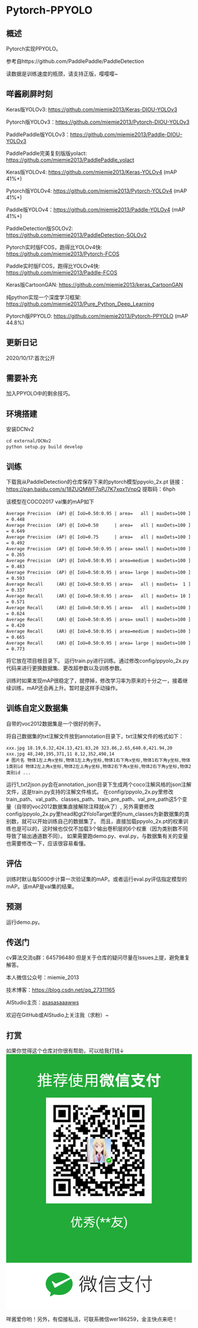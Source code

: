 # Pytorch-PPYOLO

## 概述
Pytorch实现PPYOLO。

参考自https://github.com/PaddlePaddle/PaddleDetection

读数据是训练速度的瓶颈，请支持正版，嘤嘤嘤~

## 咩酱刷屏时刻

Keras版YOLOv3: https://github.com/miemie2013/Keras-DIOU-YOLOv3

Pytorch版YOLOv3：https://github.com/miemie2013/Pytorch-DIOU-YOLOv3

PaddlePaddle版YOLOv3：https://github.com/miemie2013/Paddle-DIOU-YOLOv3

PaddlePaddle完美复刻版版yolact: https://github.com/miemie2013/PaddlePaddle_yolact

Keras版YOLOv4: https://github.com/miemie2013/Keras-YOLOv4 (mAP 41%+)

Pytorch版YOLOv4: https://github.com/miemie2013/Pytorch-YOLOv4 (mAP 41%+)

Paddle版YOLOv4：https://github.com/miemie2013/Paddle-YOLOv4 (mAP 41%+)

PaddleDetection版SOLOv2: https://github.com/miemie2013/PaddleDetection-SOLOv2

Pytorch实时版FCOS，跑得比YOLOv4快: https://github.com/miemie2013/Pytorch-FCOS

Paddle实时版FCOS，跑得比YOLOv4快: https://github.com/miemie2013/Paddle-FCOS

Keras版CartoonGAN: https://github.com/miemie2013/keras_CartoonGAN

纯python实现一个深度学习框架: https://github.com/miemie2013/Pure_Python_Deep_Learning

Pytorch版PPYOLO: https://github.com/miemie2013/Pytorch-PPYOLO (mAP 44.8%)

## 更新日记

2020/10/17:首次公开

## 需要补充

加入PPYOLO中的剩余技巧。

## 环境搭建

安装DCNv2
```
cd external/DCNv2
python setup.py build develop
```

## 训练
下载我从PaddleDetection的仓库保存下来的pytorch模型ppyolo_2x.pt
链接：https://pan.baidu.com/s/18ZUQMWF7qPJ7K7xqx1VnpQ 
提取码：6hph 

该模型在COCO2017 val集的mAP如下
```
Average Precision  (AP) @[ IoU=0.50:0.95 | area=   all | maxDets=100 ] = 0.448
Average Precision  (AP) @[ IoU=0.50      | area=   all | maxDets=100 ] = 0.649
Average Precision  (AP) @[ IoU=0.75      | area=   all | maxDets=100 ] = 0.492
Average Precision  (AP) @[ IoU=0.50:0.95 | area= small | maxDets=100 ] = 0.265
Average Precision  (AP) @[ IoU=0.50:0.95 | area=medium | maxDets=100 ] = 0.483
Average Precision  (AP) @[ IoU=0.50:0.95 | area= large | maxDets=100 ] = 0.593
Average Recall     (AR) @[ IoU=0.50:0.95 | area=   all | maxDets=  1 ] = 0.337
Average Recall     (AR) @[ IoU=0.50:0.95 | area=   all | maxDets= 10 ] = 0.571
Average Recall     (AR) @[ IoU=0.50:0.95 | area=   all | maxDets=100 ] = 0.624
Average Recall     (AR) @[ IoU=0.50:0.95 | area= small | maxDets=100 ] = 0.420
Average Recall     (AR) @[ IoU=0.50:0.95 | area=medium | maxDets=100 ] = 0.665
Average Recall     (AR) @[ IoU=0.50:0.95 | area= large | maxDets=100 ] = 0.773
```


将它放在项目根目录下。
运行train.py进行训练。通过修改config/ppyolo_2x.py代码来进行更换数据集、更改超参数以及训练参数。

训练时如果发现mAP很稳定了，就停掉，修改学习率为原来的十分之一，接着继续训练，mAP还会再上升。暂时是这样手动操作。

## 训练自定义数据集
自带的voc2012数据集是一个很好的例子。

将自己数据集的txt注解文件放到annotation目录下，txt注解文件的格式如下：
```
xxx.jpg 18.19,6.32,424.13,421.83,20 323.86,2.65,640.0,421.94,20
xxx.jpg 48,240,195,371,11 8,12,352,498,14
# 图片名 物体1左上角x坐标,物体1左上角y坐标,物体1右下角x坐标,物体1右下角y坐标,物体1类别id 物体2左上角x坐标,物体2左上角y坐标,物体2右下角x坐标,物体2右下角y坐标,物体2类别id ...
```
运行1_txt2json.py会在annotation_json目录下生成两个coco注解风格的json注解文件，这是train.py支持的注解文件格式。
在config/ppyolo_2x.py里修改train_path、val_path、classes_path、train_pre_path、val_pre_path这5个变量（自带的voc2012数据集直接解除注释就ok了）,
另外需要修改config/ppyolo_2x.py里head和gt2YoloTarget里的num_classes为新数据集的类别数，就可以开始训练自己的数据集了。
而且，直接加载ppyolo_2x.pt的权重训练也是可以的，这时候也仅仅不加载3个输出卷积层的6个权重（因为类别数不同导致了输出通道数不同）。
如果需要跑demo.py、eval.py，与数据集有关的变量也需要修改一下，应该很容易看懂。

## 评估
训练时默认每5000步计算一次验证集的mAP。或者运行eval.py评估指定模型的mAP。该mAP是val集的结果。

## 预测
运行demo.py。

## 传送门
cv算法交流q群：645796480
但是关于仓库的疑问尽量在Issues上提，避免重复解答。

本人微信公众号：miemie_2013

技术博客：https://blog.csdn.net/qq_27311165

AIStudio主页：[asasasaaawws](https://aistudio.baidu.com/aistudio/personalcenter/thirdview/165135)

欢迎在GitHub或AIStudio上关注我（求粉）~

## 打赏

如果你觉得这个仓库对你很有帮助，可以给我打钱↓
![Example 0](weixin/sk.png)

咩酱爱你哟！另外，有偿接私活，可联系微信wer186259，金主快点来吧！
